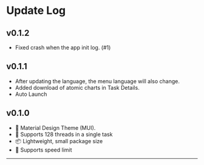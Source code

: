 # Update Log

## v0.1.2

- Fixed crash when the app init log. (#1)

## v0.1.1

- After updating the language, the menu language will also change.
- Added download of atomic charts in Task Details.
- Auto Launch

## v0.1.0

- 🎨 Material Design Theme (MUI).
- 🚀 Supports 128 threads in a single task
- 📦 Lightweight, small package size
- 🚥 Supports speed limit

---
